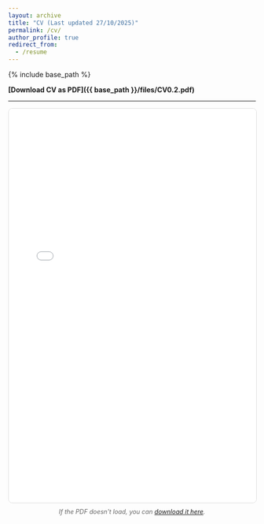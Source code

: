 ```yaml
---
layout: archive
title: "CV (Last updated 27/10/2025)"
permalink: /cv/
author_profile: true
redirect_from:
  - /resume
---
```


{% include base_path %}

**[Download CV as PDF]({{ base_path }}/files/CV0.2.pdf)** 

---

<div style="width: 100%; height: 800px; border: 1px solid #ddd; border-radius: 8px; overflow: hidden;">
  <iframe 
    src="{{ base_path }}/files/CV0.2.pdf" 
    width="100%" 
    height="100%" 
    style="border: none;"
    title="CV PDF Viewer">
    <p>Your browser does not support PDF viewing. <a href="{{ base_path }}/files/CV0.2.pdf">Download the CV here</a>.</p>
  </iframe>
</div>

<p style="text-align: center; margin-top: 10px; color: #666; font-size: 0.9em;">
  <em>If the PDF doesn't load, you can <a href="{{ base_path }}/files/CV0.2.pdf">download it here</a>.</em>
</p>


